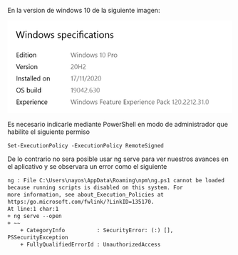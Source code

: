 En la version de windows 10 de la siguiente imagen: 

![plot](./windows_version.png)

Es necesario indicarle mediante PowerShell en modo de administrador que habilite el siguiente permiso
```
Set-ExecutionPolicy -ExecutionPolicy RemoteSigned
```
De lo contrario no sera posible usar ng serve para ver nuestros avances en el aplicativo y se observara un error como el siguiente

```
ng : File C:\Users\nayos\AppData\Roaming\npm\ng.ps1 cannot be loaded because running scripts is disabled on this system. For 
more information, see about_Execution_Policies at https:/go.microsoft.com/fwlink/?LinkID=135170.
At line:1 char:1
+ ng serve --open
+ ~~
    + CategoryInfo          : SecurityError: (:) [], PSSecurityException
    + FullyQualifiedErrorId : UnauthorizedAccess
```